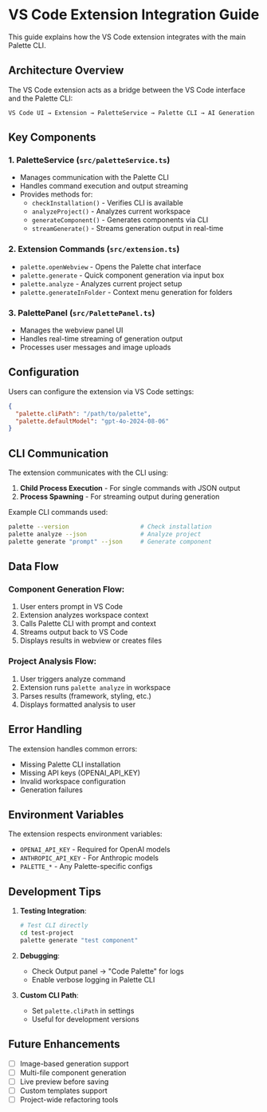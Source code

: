 # VS Code Extension Integration Guide

This guide explains how the VS Code extension integrates with the main Palette CLI.

## Architecture Overview

The VS Code extension acts as a bridge between the VS Code interface and the Palette CLI:

```
VS Code UI → Extension → PaletteService → Palette CLI → AI Generation
```

## Key Components

### 1. **PaletteService** (`src/paletteService.ts`)
- Manages communication with the Palette CLI
- Handles command execution and output streaming
- Provides methods for:
  - `checkInstallation()` - Verifies CLI is available
  - `analyzeProject()` - Analyzes current workspace
  - `generateComponent()` - Generates components via CLI
  - `streamGenerate()` - Streams generation output in real-time

### 2. **Extension Commands** (`src/extension.ts`)
- `palette.openWebview` - Opens the Palette chat interface
- `palette.generate` - Quick component generation via input box
- `palette.analyze` - Analyzes current project setup
- `palette.generateInFolder` - Context menu generation for folders

### 3. **PalettePanel** (`src/PalettePanel.ts`)
- Manages the webview panel UI
- Handles real-time streaming of generation output
- Processes user messages and image uploads

## Configuration

Users can configure the extension via VS Code settings:

```json
{
  "palette.cliPath": "/path/to/palette",
  "palette.defaultModel": "gpt-4o-2024-08-06"
}
```

## CLI Communication

The extension communicates with the CLI using:
1. **Child Process Execution** - For single commands with JSON output
2. **Process Spawning** - For streaming output during generation

Example CLI commands used:
```bash
palette --version                    # Check installation
palette analyze --json               # Analyze project
palette generate "prompt" --json     # Generate component
```

## Data Flow

### Component Generation Flow:
1. User enters prompt in VS Code
2. Extension analyzes workspace context
3. Calls Palette CLI with prompt and context
4. Streams output back to VS Code
5. Displays results in webview or creates files

### Project Analysis Flow:
1. User triggers analyze command
2. Extension runs `palette analyze` in workspace
3. Parses results (framework, styling, etc.)
4. Displays formatted analysis to user

## Error Handling

The extension handles common errors:
- Missing Palette CLI installation
- Missing API keys (OPENAI_API_KEY)
- Invalid workspace configuration
- Generation failures

## Environment Variables

The extension respects environment variables:
- `OPENAI_API_KEY` - Required for OpenAI models
- `ANTHROPIC_API_KEY` - For Anthropic models
- `PALETTE_*` - Any Palette-specific configs

## Development Tips

1. **Testing Integration**: 
   ```bash
   # Test CLI directly
   cd test-project
   palette generate "test component"
   ```

2. **Debugging**:
   - Check Output panel → "Code Palette" for logs
   - Enable verbose logging in Palette CLI

3. **Custom CLI Path**:
   - Set `palette.cliPath` in settings
   - Useful for development versions

## Future Enhancements

- [ ] Image-based generation support
- [ ] Multi-file component generation
- [ ] Live preview before saving
- [ ] Custom templates support
- [ ] Project-wide refactoring tools